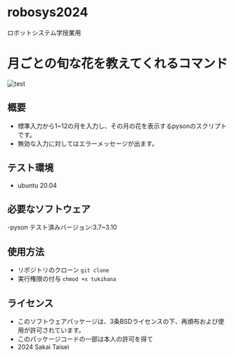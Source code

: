 # robosys2024
ロボットシステム学授業用

# 月ごとの旬な花を教えてくれるコマンド
![test](https://github.com/sakaitai/robosys2024/actions/workflows/test.yml/badge.svg)

## 概要
- 標準入力から1~12の月を入力し、その月の花を表示するpysonのスクリプトです。
- 無効な入力に対してはエラーメッセージが出ます。



## テスト環境
- ubuntu 20.04

## 必要なソフトウェア
-pyson
 テスト済みバージョン:3.7~3.10
 
 ## 使用方法
- リポジトリのクローン
`git clone `
- 実行権限の付与
`chmod +x tukihana`




## ライセンス
- このソフトウェアパッケージは、3条BSDライセンスの下、再頒布および使用が許可されています。
- このパッケージコードの一部は本人の許可を得て
- 2024 Sakai Taisei



